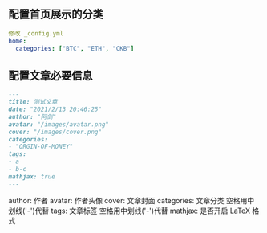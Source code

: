## 配置首页展示的分类

```yaml
修改 _config.yml
home:
  categories: ["BTC", "ETH", "CKB"]
```

## 配置文章必要信息

```md
---
title: 测试文章
date: "2021/2/13 20:46:25"
author: "阿剑"
avatar: "/images/avatar.png"
cover: "/images/cover.png"
categories:
- "ORGIN-OF-MONEY"
tags:
- a
- b-c
mathjax: true
---

```

author: 作者
avatar: 作者头像
cover: 文章封面
categories: 文章分类
  空格用中划线('-')代替
tags: 文章标签
  空格用中划线('-')代替
mathjax: 是否开启 LaTeX 格式

